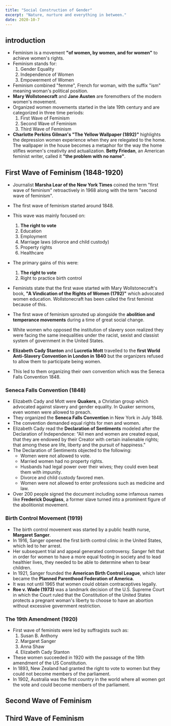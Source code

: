 ```yaml
---
title: "Social Construction of Gender"
excerpt: "Nature, nurture and everything in between."
date: 2020-10-7
---
```


## introduction

- Feminism is a movement **"of women, by women, and for women"** to achieve women's rights.
- Feminism stands for:
  1. Gender Equality
  2. Independence of Women
  3. Empowerment of Women
- Feminism combined "femme", French for woman, with the suffix "ism" meaning woman's political position.
- **Mary Wollstonecraft** and **Jane Austen** are foremothers of the modern women's movement.
- Organized women movements started in the late 19th century and are categorized in three time periods:
  1. First Wave of Feminism
  2. Second Wave of Feminism
  3. Third Wave of Feminism
- **Charlotte Perkins Gilman's "The Yellow Wallpaper (1892)"** highlights the depression women experience when they are relegated to the home. The wallpaper in the house becomes a metaphor for the way the home stifles women's creativity and actualization. **Betty Friedan**, an American feminist writer, called it **"the problem with no name"**.

## First Wave of Feminism (1848-1920)

- Journalist **Marsha Lear of the New York Times** coined the term "first wave of feminism" retroactively in 1968 along with the term "second wave of feminism".


- The first wave of feminism started around 1848.
- This wave was mainly focused on:
  1. **The right to vote**
  2. Education
  3. Employment
  4. Marriage laws (divorce and child custody)
  5. Property rights
  6. Healthcare
- The primary gains of this were:
  1. **The right to vote**
  2. Right to practice birth control
- Feminists state that the first wave started with Mary Wollstonecraft's book, **"A Vindication of the Rights of Women (1792)"** which advocated women education. Wollstonecraft has been called the first feminist because of this.
- The first wave of feminism sprouted up alongside the **abolition and temperance movements** during a time of great social change.
- White women who opposed the institution of slavery soon realized they were facing the same inequalities under the racist, sexist and classist system of government in the United States.
- **Elizabeth Cady Stanton** and **Lucretia Mott** travelled to the **first World Anti-Slavery Convention in London in 1840** but the organizers refused to allow them to participate being women.
- This led to them organizing their own convention which was the Seneca Falls Convention 1848.

### Seneca Falls Convention (1848)

- Elizabeth Cady and Mott were **Quakers**, a Christian group which advocated against slavery and gender equality. In Quaker sermons, even women were allowed to preach.
- They organized the **Seneca Falls Convention** in New York in July 1848.
- The convention demanded equal rights for men and women.
- Elizabeth Cady read the **Declaration of Sentiments** modeled after the Declaration of Independence: "All men and women are created equal, that they are endowed by their Creator with certain inalienable rights; that among these are life, liberty and the pursuit of happiness."
- The Declaration of Sentiments objected to the following:
  - Women were not allowed to vote.
  - Married women had no property rights.
  - Husbands had legal power over their wives; they could even beat them with impunity.
  - Divorce and child custody favored men.
  - Women were not allowed to enter professions such as medicine and law.
- Over 200 people signed the document including some infamous names like **Frederick Douglass**, a former slave turned into a prominent figure of the abolitionist movement.

### Birth Control Movement (1919)

- The birth control movement was started by a public health nurse, **Margaret Sanger**.
- In 1916, Sanger opened the first birth control clinic in the United States, which led to her arrest.
- Her subsequent trial and appeal generated controversy. Sanger felt that in order for women to have a more equal footing in society and to lead healthier lives, they needed to be able to determine when to bear children.
- In 1921, Sanger founded the **American Birth Control League**, which later became the **Planned Parenthood Federation of America**.
- It was not until 1965 that women could obtain contraceptives legally.
- **Roe v. Wade (1973)** was a landmark decision of the U.S. Supreme Court in which the Court ruled that the Constitution of the United States protects a pregnant woman's liberty to choose to have an abortion without excessive government restriction.

### The 19th Amendment (1920)

- First wave of feminists were led by suffragists such as:
  1. Susan B. Anthony
  2. Margaret Sanger
  3. Anna Shaw
  4. Elizabeth Cady Stanton
- These women succeeded in 1920 with the passage of the 19th amendment of the US Constitution.
- In 1893, New Zealand had granted the right to vote to women but they could not become members of the parliament.
- In 1902, Australia was the first country in the world where all women got the vote and could become members of the parliament.

## Second Wave of Feminism

## Third Wave of Feminism
